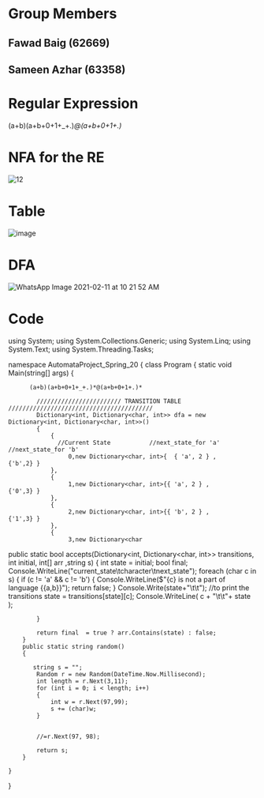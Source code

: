 # Group Members

## Fawad Baig (62669)
## Sameen Azhar (63358)

# Regular Expression

(a+b)(a+b+0+1+_+.)*@(a+b+0+1+.)*


# NFA for the RE



![12](https://user-images.githubusercontent.com/66685640/107610071-8d691100-6c62-11eb-89f5-8a7b2a9ea1ae.jpg)


# Table

![image](https://user-images.githubusercontent.com/71581109/107633432-d4b6c800-6c89-11eb-83c9-a4ecf589491a.png)

# DFA

![WhatsApp Image 2021-02-11 at 10 21 52 AM](https://user-images.githubusercontent.com/71581109/107633617-24958f00-6c8a-11eb-9392-bb45ef4c8c05.jpeg)

# Code

using System;
using System.Collections.Generic;
using System.Linq;
using System.Text;
using System.Threading.Tasks;

namespace AutomataProject_Spring_20
{
    class Program
    {
        static void Main(string[] args)
        {

          (a+b)(a+b+0+1+_+.)*@(a+b+0+1+.)*

            //////////////////////// TRANSITION TABLE /////////////////////////////////////////
            Dictionary<int, Dictionary<char, int>> dfa = new Dictionary<int, Dictionary<char, int>>()
            {
                {
                  //Current State           //next_state_for 'a'       //next_state_for 'b'
                     0,new Dictionary<char, int>{  { 'a', 2 } ,               {'b',2} }
                },
                {
                     1,new Dictionary<char, int>{{ 'a', 2 } ,                {'0',3} }
                },
                {
                     2,new Dictionary<char, int>{{ 'b', 2 } ,                {'1',3} }
                },
                {
                     3,new Dictionary<char



 public static bool accepts(Dictionary<int, Dictionary<char, int>> transitions, int initial, int[] arr ,string s)
        {
            int state = initial;
            bool final;
            Console.WriteLine("current_state\tcharacter\tnext_state");
            foreach (char c in s)
            {
                if (c != 'a' && c != 'b')
                {
                    Console.WriteLine($"{c} is not a part of language {{a,b}}");
                    return false;
                }
                Console.Write(state+"\t\t"); //to print the transitions
                state = transitions[state][c];
                Console.WriteLine( c + "\t\t"+ state );
                
            }
               
            return final  = true ? arr.Contains(state) : false;
        }
        public static string random()
        {
            
           string s = "";
            Random r = new Random(DateTime.Now.Millisecond);
            int length = r.Next(3,11);
            for (int i = 0; i < length; i++)
            {
                int w = r.Next(97,99);
                s += (char)w;
            }

            
            //=r.Next(97, 98);

            return s;
        }

    }
}
